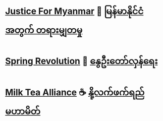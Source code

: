 # [Justice For Myanmar](https://en.wikipedia.org/wiki/2021_Myanmar_coup_d%27%C3%A9tat) 🔴 [မြန်မာနိုင်ငံအတွက် တရားမျှတမှု](https://my.wikipedia.org/wiki/%E1%81%82%E1%81%80%E1%81%82%E1%81%81_%E1%80%99%E1%80%BC%E1%80%94%E1%80%BA%E1%80%99%E1%80%AC%E1%80%94%E1%80%AD%E1%80%AF%E1%80%84%E1%80%BA%E1%80%84%E1%80%B6%E1%80%85%E1%80%85%E1%80%BA%E1%80%A1%E1%80%AC%E1%80%8F%E1%80%AC%E1%80%9E%E1%80%AD%E1%80%99%E1%80%BA%E1%80%B8%E1%80%81%E1%80%B6%E1%80%9B%E1%80%81%E1%80%BC%E1%80%84%E1%80%BA%E1%80%B8)
# [Spring Revolution](https://en.wikipedia.org/wiki/2021_Myanmar_protests) 🌱 [နွေဦးတော်လှန်ရေး](https://my.wikipedia.org/wiki/%E1%81%82%E1%81%80%E1%81%82%E1%81%81_%E1%80%99%E1%80%BC%E1%80%94%E1%80%BA%E1%80%99%E1%80%AC%E1%80%94%E1%80%AD%E1%80%AF%E1%80%84%E1%80%BA%E1%80%84%E1%80%B6%E1%80%86%E1%80%94%E1%80%B9%E1%80%92%E1%80%95%E1%80%BC%E1%80%99%E1%80%BE%E1%80%AF%E1%80%99%E1%80%BB%E1%80%AC%E1%80%B8)
# [Milk Tea Alliance](https://en.wikipedia.org/wiki/Milk_Tea_Alliance) ☕ [နို့လက်ဖက်ရည်မဟာမိတ်](https://en.wikipedia.org/wiki/Milk_Tea_Alliance)
